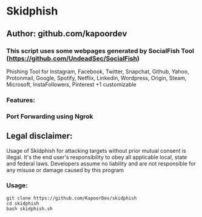 # Skidphish
## Author: github.com/kapoordev
### This script uses some webpages generated by SocialFish Tool (https://github.com/UndeadSec/SocialFish)
Phishing Tool for Instagram, Facebook, Twitter, Snapchat, Github, Yahoo, Protonmail, Google, Spotify, Netflix, Linkedin, Wordpress, Origin, Steam, Microsoft, InstaFollowers, Pinterest +1 customizable

### Features:
### Port Forwarding using Ngrok

## Legal disclaimer:

Usage of Skidphish for attacking targets without prior mutual consent is illegal. It's the end user's responsibility to obey all applicable local, state and federal laws. Developers assume no liability and are not responsible for any misuse or damage caused by this program 



### Usage:
```
git clone https://github.com/KapoorDev/skidphish
cd skidphish
bash skidphish.sh
```
